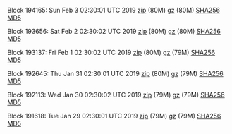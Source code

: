 Block 194165: Sun Feb  3 02:30:01 UTC 2019 [zip](https://files.01coin.io/mainnet/2019-02-03/bootstrap.dat.zip) (80M) [gz](https://files.01coin.io/mainnet/2019-02-03/bootstrap.dat.tar.gz) (80M) [SHA256](https://files.01coin.io/mainnet/2019-02-03/sha256.txt) [MD5](https://files.01coin.io/mainnet/2019-02-03/md5.txt)

Block 193656: Sat Feb  2 02:30:02 UTC 2019 [zip](https://files.01coin.io/mainnet/2019-02-02/bootstrap.dat.zip) (80M) [gz](https://files.01coin.io/mainnet/2019-02-02/bootstrap.dat.tar.gz) (80M) [SHA256](https://files.01coin.io/mainnet/2019-02-02/sha256.txt) [MD5](https://files.01coin.io/mainnet/2019-02-02/md5.txt)

Block 193137: Fri Feb  1 02:30:02 UTC 2019 [zip](https://files.01coin.io/mainnet/2019-02-01/bootstrap.dat.zip) (80M) [gz](https://files.01coin.io/mainnet/2019-02-01/bootstrap.dat.tar.gz) (79M) [SHA256](https://files.01coin.io/mainnet/2019-02-01/sha256.txt) [MD5](https://files.01coin.io/mainnet/2019-02-01/md5.txt)

Block 192645: Thu Jan 31 02:30:01 UTC 2019 [zip](https://files.01coin.io/mainnet/2019-01-31/bootstrap.dat.zip) (80M) [gz](https://files.01coin.io/mainnet/2019-01-31/bootstrap.dat.tar.gz) (79M) [SHA256](https://files.01coin.io/mainnet/2019-01-31/sha256.txt) [MD5](https://files.01coin.io/mainnet/2019-01-31/md5.txt)

Block 192113: Wed Jan 30 02:30:02 UTC 2019 [zip](https://files.01coin.io/mainnet/2019-01-30/bootstrap.dat.zip) (79M) [gz](https://files.01coin.io/mainnet/2019-01-30/bootstrap.dat.tar.gz) (79M) [SHA256](https://files.01coin.io/mainnet/2019-01-30/sha256.txt) [MD5](https://files.01coin.io/mainnet/2019-01-30/md5.txt)

Block 191618: Tue Jan 29 02:30:01 UTC 2019 [zip](https://files.01coin.io/mainnet/2019-01-29/bootstrap.dat.zip) (79M) [gz](https://files.01coin.io/mainnet/2019-01-29/bootstrap.dat.tar.gz) (79M) [SHA256](https://files.01coin.io/mainnet/2019-01-29/sha256.txt) [MD5](https://files.01coin.io/mainnet/2019-01-29/md5.txt)
